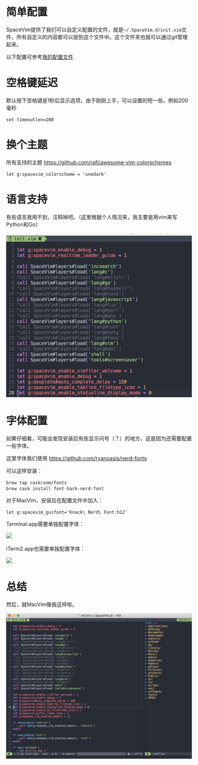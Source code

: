 # 简单配置


SpaceVim提供了我们可以自定义配置的文件，就是`~/.SpaceVim.d/init.vim`文件，所有自定义的内容都可以放到这个文件中。这个文件夹也就可以通过git管理起来。

以下配置可参考[我的配置文件](https://github.com/everettjf/Dotfiles/blob/master/.SpaceVim.d/init.vim)


# 空格键延迟

默认按下空格键是1秒后显示选项，由于刚刚上手，可以设置的短一些，例如200毫秒

```
set timeoutlen=200
```

# 换个主题

所有支持的主题 https://github.com/rafi/awesome-vim-colorschemes

```
let g:spacevim_colorscheme = 'onedark'
```


# 语言支持

有些语言我用不到，注释掉吧。（这里根据个人情况来，我主要是用vim来写Python和Go）

![](media/15160267878835.jpg)


# 字体配置

如果仔细看，可能会发现安装后有些显示问号（？）的地方，这是因为还需要配置一些字体。

这里字体我们使用 https://github.com/ryanoasis/nerd-fonts

可以这样安装：

```
brew tap caskroom/fonts
brew cask install font-hack-nerd-font
```

对于MacVim，安装后在配置文件中加入：

```
let g:spacevim_guifont='Knack\ Nerd\ Font:h12'
```

Terminal.app需要单独配置字体：

![](media/15148306746160.jpg)


iTerm2.app也需要单独配置字体：

![](media/15148306197631.jpg)



# 总结

然后，就MacVim像我这样啦。

![](media/15160268125722.jpg)


